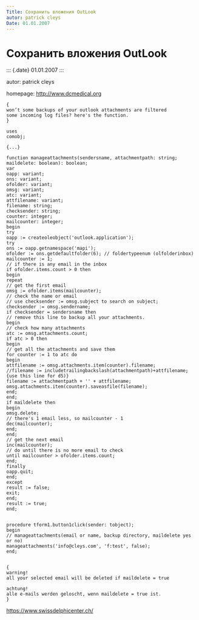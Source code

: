 ```yaml
---
Title: Сохранить вложения OutLook
autor: patrick cleys
Date: 01.01.2007
---
```



Сохранить вложения OutLook
==========================

::: {.date}
01.01.2007
:::

autor: patrick cleys

homepage: http://www.dcmedical.org

    { 
    won’t some backups of your outlook attachments are filtered 
    some incoming log files? here's the function. 
    } 
     
    uses 
    comobj; 
     
    {...} 
     
    function manageattachments(sendersname, attachmentpath: string; 
    maildelete: boolean): boolean; 
    var 
    oapp: variant; 
    ons: variant; 
    ofolder: variant; 
    omsg: variant; 
    atc: variant; 
    attfilename: variant; 
    filename: string; 
    checksender: string; 
    counter: integer; 
    mailcounter: integer; 
    begin 
    try 
    oapp := createoleobject('outlook.application'); 
    try 
    ons := oapp.getnamespace('mapi'); 
    ofolder := ons.getdefaultfolder(6); // foldertypeenum (olfolderinbox) 
    mailcounter := 1; 
    // if there is any email in the inbox 
    if ofolder.items.count > 0 then 
    begin 
    repeat 
    // get the first email 
    omsg := ofolder.items(mailcounter); 
    // check the name or email 
    // use checksender := omsg.subject to search on subject; 
    checksender := omsg.sendername; 
    if checksender = sendersname then 
    // remove this line to backup all your attachments. 
    begin 
    // check how many attachments 
    atc := omsg.attachments.count; 
    if atc > 0 then 
    begin 
    // get all the attachments and save them 
    for counter := 1 to atc do 
    begin 
    attfilename := omsg.attachments.item(counter).filename; 
    //filename := includetrailingbackslash(attachmentpath)+attfilename; {use this line for d5)} 
    filename := attachmentpath + '' + attfilename; 
    omsg.attachments.item(counter).saveasfile(filename); 
    end; 
    end; 
    if maildelete then 
    begin 
    omsg.delete; 
    // there's 1 email less, so mailcounter - 1 
    dec(mailcounter); 
    end; 
    end; 
    // get the next email 
    inc(mailcounter); 
    // do until there is no more email to check 
    until mailcounter > ofolder.items.count; 
    end; 
    finally 
    oapp.quit; 
    end; 
    except 
    result := false; 
    exit; 
    end; 
    result := true; 
    end; 
     
     
    procedure tform1.button1click(sender: tobject); 
    begin 
    // manageattachments(email or name, backup directory, maildelete yes or no) 
    manageattachments('info@cleys.com', 'f:test', false); 
    end; 
     
     
    { 
    warning! 
    all your selected email will be deleted if maildelete = true 
     
    achtung! 
    alle e-mails werden geloscht, wenn maildelete = true ist. 
    }

 


<https://www.swissdelphicenter.ch/>
